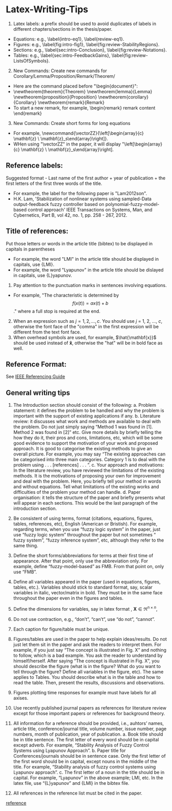 # Latex-Writing-Tips


1. Latex labels: a prefix should be used to avoid duplicates of labels in different chapters/sections in the thesis/paper.
  * Equations: e.g., \label{intro-eq1}, \label{review-eq1}.
  * Figures: e.g., \label{fig:intro-fig1}, \label{fig:review-StabilityRegions}.
  * Sections: e.g., \label{sec:intro-Conclusion}, \label{fig:review-Notations}.
  * Tables: e.g., \label{sec:intro-FeedbackGains}, \label{fig:review-ListsOfSymbols}.

2. New Commands: Create new commands for Corollary/Lemma/Proposition/Remark/Theorem/
  * Here are the command placed before "\begin{document}":
  * \newtheorem{theorem}{Theorem}
    \newtheorem{lemma}{Lemma}
    \newtheorem{proposition}{Proposition}
    \newtheorem{corollary}{Corollary}
    \newtheorem{remark}{Remark}
  * To start a new remark, for example, \begin{remark} remark content \end{remark}

3. New Commands: Create short forms for long equations
  * For example, \newcommand{\vectorZZ}{\left[\begin{array}{c} \mathbf{z} \\ \mathbf{z}_s\end{array}\right]}.
  * WHen using "\vectorZZ" in the paper, it will display "\left[\begin{array}{c} \mathbf{z} \\ \mathbf{z}_s\end{array}\right].

## Reference labels:
Suggested format - Last name of the first author + year of publication + the first letters of the first three words of the title.
  * For example, the label for the following paper is "Lam2012son".
  * H.K. Lam, 'Stabilization of nonlinear systems using sampled-Data output-feedback fuzzy controller based on polynomial-fuzzy-model-based control approach' IEEE Transactions on Systems, Man, and Cybernetics, Part B, vol 42, no. 1, pp. 258 - 267, 2012.

## Title of references:
Put those letters or words in the article title (bibtex) to be displayed in capitals in parentheses
  * For example, the word "LMI" in the article title should be displayed in capitals, use {LMI}.
  * For example, the word "Lyapunov" in the article title should be dislayed in capitals, use {L}yapunov.
1. Pay attention to the punctuation marks in sentences involving equations.
  * For example, "The characteristic is determined by $$f(x(t)) = a x(t) + b$$." where a full stop is required at the end.
2. When an expression such as $j = 1, 2, \ldots, c$.  You should use $j$ = 1, 2, $\ldots$, $c$, otherwise the font face of the "comma" in the first expression will be different from the text font face.
3. When overhead symbols are used, for example, $\hat{\mathbf{x}}$ should be used instead of $\mathbf{\hat{x}}$, otherwise the "hat" will be in bold face as well.

## Reference Format:
See [IEEE Referencing Guide](https://nms.kcl.ac.uk/hk.lam/HKLam/images/Files/IEEE%20Referencing%20Guide.pdf)

## General writing tips

1. The Introduction section should consist of the following:
  a. Problem statement: it defines the problem to be handled and why the problem is important with the support of existing applications if any.
  b. Literature review: it discusses what work and methods are available to deal with the problem.  Do not just simply saying “Method 1 was found in [1]. Method 2 was found in [2]” etc.  Give more details by briefly telling the how they do it, their pros and cons, limitations, etc, which will be some good evidence to support the motivation of your work and proposed approach.  It is good to categorise the existing methods to give an overall picture.  For example, you may say “The existing approaches can be categorised into three main categories.  Category 1 is to deal with the problem using . . . [references] . . . ”.
  c. Your approach and motivations: In the literature review, you have reviewed the limitations of the existing methods. It is the motivations of proposing your own for improvement and deal with the problem.  Here, you briefly tell your method in words and without equations.  Tell what limitations of the existing works and difficulties of the problem your method can handle.
  d. Paper organisation:  it tells the structure of the paper and briefly presents what will appear in each sections. This would be the last paragraph of the introduction section.

2. Be consistent of using terms, format (citations, equations, figures, tables, references, etc), English (American  or Bristish).  For example, regarding terms, when you use “fuzzy logic system” in the paper, just use “fuzzy logic system” throughout the paper but not sometimes “ fuzzy system”, “fuzzy inference system”, etc, although they refer to the same thing.
3. Define the short forms/abbreviations for terms at their first time of appearance.  After that point, only use the abbreviation only.  For example, define “fuzzy-model-based” as FMB.  From that point on, only use “FMB”.
4. Define all variables appeared in the paper (used in equations, figures, tables, etc.).  Variables should stick to standard format, say, scalar variables in italic, vector/matrix in bold. They must be in the same face throughout the paper even in the figures and tables.
5. Define the dimensions for variables, say in latex format , $\mathbf{X} \in \Re^{n \times n}$, 
6. Do not use contraction, e.g., “don’t”, “can’t”, use “do not”, “cannot”.
7. Each caption for figure/table must be unique.
8. Figures/tables are used in the paper to help explain ideas/results.  Do not just let them sit in the paper and ask the readers to interpret them.  For example, if you just say “The concept is illustrated in Fig. X” and nothing to follow, which is a bad example.  You ask the reader to understand by himself/herself.  After saying “The concept is illustrated in Fig. X”, you should describe the figure (what is in the figure? What do you want to tell through the figure? Define all variables in the figure, etc).  The same applies to Tables.  You should describe what is in the table and how to read the table.  Then, present the results, discussions and observations.
9. Figures plotting time responses for example must have labels for all axises.
10. Use recently published journal papers as references for literature review except for those important papers or references for background theory.
11. All information for a reference should be provided, i.e., auhtors’ names, article title, conference/journal title, volume number, issue number, page numbers, month of publication, year of publication.
  a. Book title should be in title sentence. The first letter of every word should be in capital except adverb. For example, “Stability Analysis of Fuzzy Control Systems using Lyapunov Approach”.
  b. Paper title for Conferences/journals should be in sentence case. Only the first letter of the first word should be in capital, except nouns in the middle of the title. For example, “Stability analysis of fuzzy control systems using Lyapunov approach”.
  c. The first letter of a noun in the title should be in capital. For example, “Lyapunov” in the above example; LMI, etc. In the latex file, use “{L}yapunov” and {LMI} in the bibtex file.
12. All references in the reference list must be cited in the paper.

[reference](https://nms.kcl.ac.uk/hk.lam/HKLam/index.php/latex-writing-tips)


